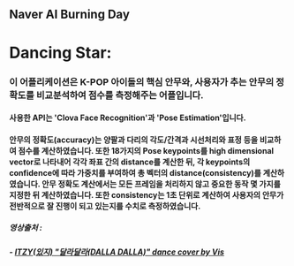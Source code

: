 ## Naver AI Burning Day

# Dancing Star:

### 이 어플리케이션은 K-POP 아이돌의 핵심 안무와, 사용자가 추는 안무의 정확도를 비교분석하여 점수를 측정해주는 어플입니다.
#### 사용한 API는 'Clova Face Recognition'과 'Pose Estimation'입니다. 

#### 안무의 정확도(accuracy)는 양팔과 다리의 각도/간격과 시선처리와 표정 등을 비교하여 점수를 계산하였습니다. 또한 18가지의 Pose keypoints를 high dimensional vector로 나타내어 각각 좌표 간의 distance를 계산한 뒤, 각 keypoints의 confidence에 따라 가중치를 부여하여 총 벡터의 distance(consistency)를 계산하였습니다. 안무 정확도 계산에서는 모든 프레임을 처리하지 않고 중요한 동작 몇 가지를 지정한 뒤 계산하였습니다. 또한 consistency는 1초 단위로 계산하여 사용자의 안무가 전반적으로 잘 진행이 되고 있는지를 수치로 측정하였습니다.


##### 영상출처 : 
##### - [ITZY(있지) "달라달라(DALLA DALLA)" dance cover by Vis](https://www.youtube.com/watch?v=BwqrAn8YSpA)
